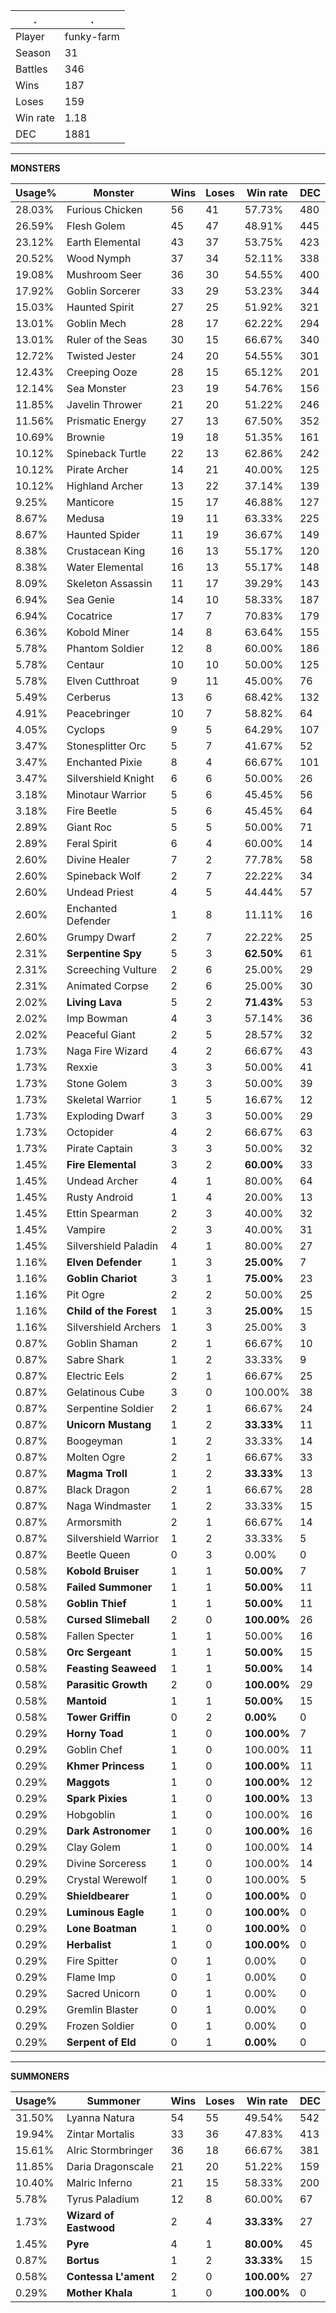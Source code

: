 .|.
|-|-
Player|funky-farm
Season|31
Battles|346
Wins|187
Loses|159
Win rate|1.18
DEC|1881

---
**MONSTERS**

Usage%|Monster|Wins|Loses|Win rate|DEC|
-|-|-|-|-|-|
28.03%|Furious Chicken|56|41|57.73%|480|
26.59%|Flesh Golem|45|47|48.91%|445|
23.12%|Earth Elemental|43|37|53.75%|423|
20.52%|Wood Nymph|37|34|52.11%|338|
19.08%|Mushroom Seer|36|30|54.55%|400|
17.92%|Goblin Sorcerer|33|29|53.23%|344|
15.03%|Haunted Spirit|27|25|51.92%|321|
13.01%|Goblin Mech|28|17|62.22%|294|
13.01%|Ruler of the Seas|30|15|66.67%|340|
12.72%|Twisted Jester|24|20|54.55%|301|
12.43%|Creeping Ooze|28|15|65.12%|201|
12.14%|Sea Monster|23|19|54.76%|156|
11.85%|Javelin Thrower|21|20|51.22%|246|
11.56%|Prismatic Energy|27|13|67.50%|352|
10.69%|Brownie|19|18|51.35%|161|
10.12%|Spineback Turtle|22|13|62.86%|242|
10.12%|Pirate Archer|14|21|40.00%|125|
10.12%|Highland Archer|13|22|37.14%|139|
9.25%|Manticore|15|17|46.88%|127|
8.67%|Medusa|19|11|63.33%|225|
8.67%|Haunted Spider|11|19|36.67%|149|
8.38%|Crustacean King|16|13|55.17%|120|
8.38%|Water Elemental|16|13|55.17%|148|
8.09%|Skeleton Assassin|11|17|39.29%|143|
6.94%|Sea Genie|14|10|58.33%|187|
6.94%|Cocatrice|17|7|70.83%|179|
6.36%|Kobold Miner|14|8|63.64%|155|
5.78%|Phantom Soldier|12|8|60.00%|186|
5.78%|Centaur|10|10|50.00%|125|
5.78%|Elven Cutthroat|9|11|45.00%|76|
5.49%|Cerberus|13|6|68.42%|132|
4.91%|Peacebringer|10|7|58.82%|64|
4.05%|Cyclops|9|5|64.29%|107|
3.47%|Stonesplitter Orc|5|7|41.67%|52|
3.47%|Enchanted Pixie|8|4|66.67%|101|
3.47%|Silvershield Knight|6|6|50.00%|26|
3.18%|Minotaur Warrior|5|6|45.45%|56|
3.18%|Fire Beetle|5|6|45.45%|64|
2.89%|Giant Roc|5|5|50.00%|71|
2.89%|Feral Spirit|6|4|60.00%|14|
2.60%|Divine Healer|7|2|77.78%|58|
2.60%|Spineback Wolf|2|7|22.22%|34|
2.60%|Undead Priest|4|5|44.44%|57|
2.60%|Enchanted Defender|1|8|11.11%|16|
2.60%|Grumpy Dwarf|2|7|22.22%|25|
2.31%|**Serpentine Spy**|5|3|**62.50%**|61|
2.31%|Screeching Vulture|2|6|25.00%|29|
2.31%|Animated Corpse|2|6|25.00%|30|
2.02%|**Living Lava**|5|2|**71.43%**|53|
2.02%|Imp Bowman|4|3|57.14%|36|
2.02%|Peaceful Giant|2|5|28.57%|32|
1.73%|Naga Fire Wizard|4|2|66.67%|43|
1.73%|Rexxie|3|3|50.00%|41|
1.73%|Stone Golem|3|3|50.00%|39|
1.73%|Skeletal Warrior|1|5|16.67%|12|
1.73%|Exploding Dwarf|3|3|50.00%|29|
1.73%|Octopider|4|2|66.67%|63|
1.73%|Pirate Captain|3|3|50.00%|32|
1.45%|**Fire Elemental**|3|2|**60.00%**|33|
1.45%|Undead Archer|4|1|80.00%|64|
1.45%|Rusty Android|1|4|20.00%|13|
1.45%|Ettin Spearman|2|3|40.00%|32|
1.45%|Vampire|2|3|40.00%|31|
1.45%|Silvershield Paladin|4|1|80.00%|27|
1.16%|**Elven Defender**|1|3|**25.00%**|7|
1.16%|**Goblin Chariot**|3|1|**75.00%**|23|
1.16%|Pit Ogre|2|2|50.00%|25|
1.16%|**Child of the Forest**|1|3|**25.00%**|15|
1.16%|Silvershield Archers|1|3|25.00%|3|
0.87%|Goblin Shaman|2|1|66.67%|10|
0.87%|Sabre Shark|1|2|33.33%|9|
0.87%|Electric Eels|2|1|66.67%|25|
0.87%|Gelatinous Cube|3|0|100.00%|38|
0.87%|Serpentine Soldier|2|1|66.67%|24|
0.87%|**Unicorn Mustang**|1|2|**33.33%**|11|
0.87%|Boogeyman|1|2|33.33%|14|
0.87%|Molten Ogre|2|1|66.67%|33|
0.87%|**Magma Troll**|1|2|**33.33%**|13|
0.87%|Black Dragon|2|1|66.67%|28|
0.87%|Naga Windmaster|1|2|33.33%|15|
0.87%|Armorsmith|2|1|66.67%|14|
0.87%|Silvershield Warrior|1|2|33.33%|5|
0.87%|Beetle Queen|0|3|0.00%|0|
0.58%|**Kobold Bruiser**|1|1|**50.00%**|7|
0.58%|**Failed Summoner**|1|1|**50.00%**|11|
0.58%|**Goblin Thief**|1|1|**50.00%**|11|
0.58%|**Cursed Slimeball**|2|0|**100.00%**|26|
0.58%|Fallen Specter|1|1|50.00%|16|
0.58%|**Orc Sergeant**|1|1|**50.00%**|15|
0.58%|**Feasting Seaweed**|1|1|**50.00%**|14|
0.58%|**Parasitic Growth**|2|0|**100.00%**|29|
0.58%|**Mantoid**|1|1|**50.00%**|15|
0.58%|**Tower Griffin**|0|2|**0.00%**|0|
0.29%|**Horny Toad**|1|0|**100.00%**|7|
0.29%|Goblin Chef|1|0|100.00%|11|
0.29%|**Khmer Princess**|1|0|**100.00%**|11|
0.29%|**Maggots**|1|0|**100.00%**|12|
0.29%|**Spark Pixies**|1|0|**100.00%**|13|
0.29%|Hobgoblin|1|0|100.00%|16|
0.29%|**Dark Astronomer**|1|0|**100.00%**|16|
0.29%|Clay Golem|1|0|100.00%|14|
0.29%|Divine Sorceress|1|0|100.00%|14|
0.29%|Crystal Werewolf|1|0|100.00%|5|
0.29%|**Shieldbearer**|1|0|**100.00%**|0|
0.29%|**Luminous Eagle**|1|0|**100.00%**|0|
0.29%|**Lone Boatman**|1|0|**100.00%**|0|
0.29%|**Herbalist**|1|0|**100.00%**|0|
0.29%|Fire Spitter|0|1|0.00%|0|
0.29%|Flame Imp|0|1|0.00%|0|
0.29%|Sacred Unicorn|0|1|0.00%|0|
0.29%|Gremlin Blaster|0|1|0.00%|0|
0.29%|Frozen Soldier|0|1|0.00%|0|
0.29%|**Serpent of Eld**|0|1|**0.00%**|0|

---
**SUMMONERS**

Usage%|Summoner|Wins|Loses|Win rate|DEC|
-|-|-|-|-|-|
31.50%|Lyanna Natura|54|55|49.54%|542|
19.94%|Zintar Mortalis|33|36|47.83%|413|
15.61%|Alric Stormbringer|36|18|66.67%|381|
11.85%|Daria Dragonscale|21|20|51.22%|159|
10.40%|Malric Inferno|21|15|58.33%|200|
5.78%|Tyrus Paladium|12|8|60.00%|67|
1.73%|**Wizard of Eastwood**|2|4|**33.33%**|27|
1.45%|**Pyre**|4|1|**80.00%**|45|
0.87%|**Bortus**|1|2|**33.33%**|15|
0.58%|**Contessa L'ament**|2|0|**100.00%**|27|
0.29%|**Mother Khala**|1|0|**100.00%**|0|
